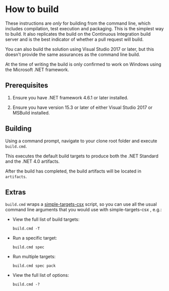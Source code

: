 # How to build

These instructions are *only* for building from the command line, which includes compilation, test execution and packaging. This is the simplest way to build.
It also replicates the build on the Continuous Integration build server and is the best indicator of whether a pull request will build.

You can also build the solution using Visual Studio 2017 or later, but this doesn't provide the same assurances as the command line build.

At the time of writing the build is only confirmed to work on Windows using the Microsoft .NET framework.

## Prerequisites

1. Ensure you have .NET framework 4.6.1 or later installed.

1. Ensure you have version 15.3 or later of either Visual Studio 2017 or MSBuild installed.

## Building

Using a command prompt, navigate to your clone root folder and execute `build.cmd`.

This executes the default build targets to produce both the .NET Standard and the .NET 4.0 artifacts.

After the build has completed, the build artifacts will be located in `artifacts`.

## Extras

`build.cmd` wraps a [simple-targets-csx](https://github.com/adamralph/simple-targets-csx) script, so you can use all the usual command line arguments that you would use with simple-targets-csx , e.g.:

* View the full list of build targets:

    `build.cmd -T`

* Run a specific target:

    `build.cmd spec`

* Run multiple targets:

    `build.cmd spec pack`

* View the full list of options:

    `build.cmd -?`
